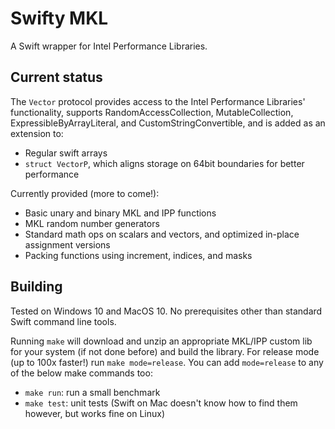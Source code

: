 # Swifty MKL

A Swift wrapper for Intel Performance Libraries.

## Current status

The `Vector` protocol provides access to the Intel Performance Libraries'
functionality, supports RandomAccessCollection, MutableCollection,
ExpressibleByArrayLiteral, and CustomStringConvertible, and is added as an
extension to:

- Regular swift arrays
- `struct VectorP`, which aligns storage on 64bit boundaries for better performance

Currently provided (more to come!):

- Basic unary and binary MKL and IPP functions
- MKL random number generators
- Standard math ops on scalars and vectors, and optimized in-place assignment versions
- Packing functions using increment, indices, and masks

## Building

Tested on Windows 10 and MacOS 10. No prerequisites other than standard Swift
command line tools.

Running `make` will download and unzip an appropriate MKL/IPP custom lib for
your system (if not done before) and build the library. For release mode (up to
100x faster!) run `make mode=release`. You can add `mode=release` to any of the
below make commands too:

- `make run`: run a small benchmark
- `make test`: unit tests (Swift on Mac doesn't know how to find them however,
  but works fine on Linux)

